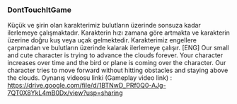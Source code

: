 ### DontTouchItGame
Küçük ve şirin olan karakterimiz bulutların üzerinde sonsuza kadar ilerlemeye çalışmaktadır. Karakterin hızı zamana göre artmakta ve karakterin üzerine doğru kuş veya uçak gelmektedir. Karakterimiz engellere çarpmadan ve bulutların üzerinde kalarak ilerlemeye çalışır.
[ENG]  Our small and cute character is trying to advance the clouds forever. Your character increases over time and the bird or plane is coming over the character. Our character tries to move forward without hitting obstacles and staying above the clouds.
Oynanış videosu linki (Gameplay video link) : https://drive.google.com/file/d/1BTNwD_PRf0Q0-AJg-7QT0X8YkL4mB0Dx/view?usp=sharing

